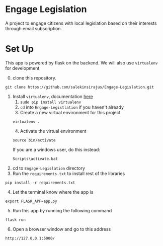 # Engage Legislation
A project to engage citizens with local legislation based on their interests 
through email subscription.

# Set Up
This app is powered by flask on the backend. We will also use `virtualenv` for
development.

0. clone this repository.
```
git clone https://github.com/salekinsirajus/Engage-Legislation.git
```
1. Install `virtualenv`, documentation [here](http://flask.pocoo.org/docs/0.12/installation/)
    1. `sudo pip install virtualenv`
    2. `cd` into `Engage-Legistlation` if you haven't already
    3. Create a new virtual environment for this project
    ```
    virtualenv .
    ``` 
    4. Activate the virtual environment
    ```
    source bin/activate
    ``` 
    If you are a windows user, do this instead:
    ```
    Scripts\activate.bat
    ```
2. cd to `Engage-Legislation` directory
3. Run the `requirements.txt` to install rest of the libraries
```
pip install -r requirements.txt
```
4. Let the terminal know where the app is
```
export FLASK_APP=app.py
```
5. Run this app by running the following command
```
flask run
``` 
6. Open a browser window and go to this address
```
http://127.0.0.1:5000/
```
